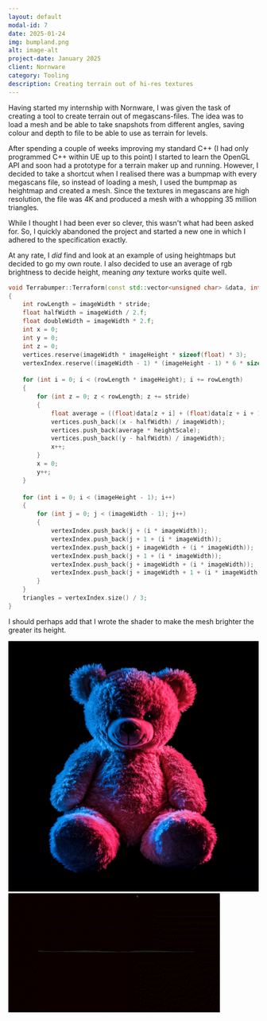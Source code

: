 ```yaml
---
layout: default
modal-id: 7
date: 2025-01-24
img: bumpland.png
alt: image-alt
project-date: January 2025
client: Nornware
category: Tooling
description: Creating terrain out of hi-res textures
---
```

Having started my internship with Nornware, I was given the task of creating a tool to create
terrain out of megascans-files. The idea was to load a mesh and be able to take snapshots from
different angles, saving colour and depth to file to be able to use as terrain for levels.

After spending a couple of weeks improving my standard C++ (I had only programmed C++ within UE
up to this point) I started to learn the OpenGL API and soon had a prototype for a terrain maker
up and running. However, I decided to take a shortcut when I realised there was a bumpmap with
every megascans file, so instead of loading a mesh, I used the bumpmap as heightmap and created
a mesh. Since the textures in megascans are high resolution, the file was 4K and produced a mesh
with a whopping 35 million triangles.

While I thought I had been ever so clever, this wasn't what had been asked for. So, I quickly
abandoned the project and started a new one in which I adhered to the specification exactly.

At any rate, I *did* find and look at an example of using heightmaps but decided to go my own
route. I also decided to use an average of rgb brightness to decide height, meaning *any*
texture works quite well.

```cpp
void Terrabumper::Terraform(const std::vector<unsigned char> &data, int stride)
{
	int rowLength = imageWidth * stride;
	float halfWidth = imageWidth / 2.f;
	float doubleWidth = imageWidth * 2.f;
	int x = 0;
	int y = 0;
	int z = 0;
	vertices.reserve(imageWidth * imageHeight * sizeof(float) * 3);
	vertexIndex.reserve((imageWidth - 1) * (imageHeight - 1) * 6 * sizeof(unsigned int));

	for (int i = 0; i < (rowLength * imageHeight); i += rowLength)
	{
		for (int z = 0; z < rowLength; z += stride)
		{
			float average = ((float)data[z + i] + (float)data[z + i + 1] + (float)data[z + i + 2]) / 3;
			vertices.push_back((x - halfWidth) / imageWidth);
			vertices.push_back(average * heightScale);
			vertices.push_back((y - halfWidth) / imageWidth);
			x++;
		}
		x = 0;
		y++;
	}

	for (int i = 0; i < (imageHeight - 1); i++)
	{
		for (int j = 0; j < (imageWidth - 1); j++)
		{
			vertexIndex.push_back(j + (i * imageWidth));
			vertexIndex.push_back(j + 1 + (i * imageWidth));
			vertexIndex.push_back(j + imageWidth + (i * imageWidth));
			vertexIndex.push_back(j + 1 + (i * imageWidth));
			vertexIndex.push_back(j + imageWidth + (i * imageWidth));
			vertexIndex.push_back(j + imageWidth + 1 + (i * imageWidth));
		}
	}
	triangles = vertexIndex.size() / 3;
}
```

I should perhaps add that I wrote the shader to make the mesh brighter the greater its height.

![Picture of health](img/portfolio/BumpLand/teddy_sm.png "Haa, haa, haa, haa, stayin' Teddy!")
![Paging Dr. Bear](img/portfolio/BumpLand/BL_teddy.gif "More huggable than ever!")